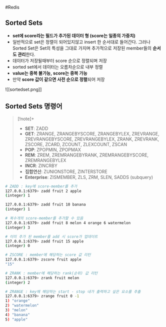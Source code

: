 #Redis 

## Sorted Sets
- **set에 score라는 필드가 추가된 데이터 형 (score는 일종의 가중치)**
- 일반적으로 set은 정렬이 되어있지않고 insert 한 순서대로 들어간다. 그러나 Sorted Set은 Set의 특성을 그대로 가지며 추가적으로 저장된 member들의 **순서도 관리**한다. 
- 데이터가 저장될때부터 score 순으로 정렬되며 저장
- sorted set에서 데이터는 오름차순으로 내부 정렬
- **value는 중복 불가능, score는 중복 가능**
- 만약 **score 값이 같으면 사전 순으로 정렬**되어 저장

![[sortedset.png]]

## Sorted Sets 명령어
> [!note]+ 
> - **SET**: ZADD
> - **GET**: ZRANGE, ZRANGEBYSCORE, ZRANGEBYLEX, ZREVRANGE, ZREVRANGEBYSCORE, ZREVRANGEBYLEX, ZRANK, ZREVRANK, ZSCORE, ZCARD, ZCOUNT, ZLEXCOUNT, ZSCAN
> - **POP**: ZPOPMIN, ZPOPMAX
> - **REM**: ZREM, ZREMRANGEBYRANK, ZREMRANGEBYSCORE, ZREMRANGEBYLEX
> - **INCR**: ZINCRBY
> - **집합연산**: ZUNIONSTORE, ZINTERSTORE
> - **Enterprise**: ZISMEMBER, ZLS, ZRM, SLEN, SADDS (subquery)

```bash
# ZADD : key에 score-member를 추가
127.0.0.1:6379> zadd fruit 2 apple
(integer) 1

127.0.0.1:6379> zadd fruit 10 banana
(integer) 1

# 복수개의 score-member를 추가할 수 있음
127.0.0.1:6379> zadd fruit 8 melon 4 orange 6 watermelon
(integer) 3

# 이미 추가 된 member를 add 시 score가 업데이트
127.0.0.1:6379> zadd fruit 15 apple
(integer) 0

# ZSCORE : member에 해당하는 score 값 리턴
127.0.0.1:6379> zscore fruit apple
"15"

# ZRANK : member에 해당하는 rank(순위) 값 리턴
127.0.0.1:6379> zrank fruit melon
(integer) 2

# ZRANGE : key에 해당하는 start - stop 내가 출력하고 싶은 요소를 추출
127.0.0.1:6379> zrange fruit 0 -1
1) "orange"
2) "watermelon"
3) "melon"
4) "banana"
5) "apple"
```